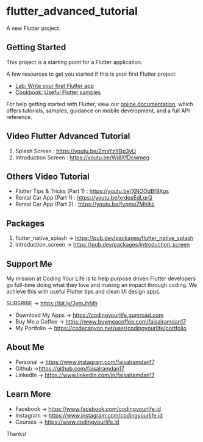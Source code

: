 # flutter_advanced_tutorial

A new Flutter project.

## Getting Started

This project is a starting point for a Flutter application.

A few resources to get you started if this is your first Flutter project:

- [Lab: Write your first Flutter app](https://flutter.dev/docs/get-started/codelab)
- [Cookbook: Useful Flutter samples](https://flutter.dev/docs/cookbook)

For help getting started with Flutter, view our
[online documentation](https://flutter.dev/docs), which offers tutorials,
samples, guidance on mobile development, and a full API reference.

## Video Flutter Advanced Tutorial
1. Splash Screen : https://youtu.be/ZmsYzYBp3yU
2. Introduction Screen : https://youtu.be/Wj8XfDcwmeg

## Others Video Tutorial
- Flutter Tips & Tricks (Part 1) : https://youtu.be/XNOOdBf9Xgs
- Rental Car App (Part 1)  : https://youtu.be/xrdqsEdLqrQ
- Rental Car App (Part 2)  : https://youtu.be/fvpmo7MhIkc

## Packages
1. flutter_native_splash → https://pub.dev/packages/flutter_native_splash
2. introduction_screen → https://pub.dev/packages/introduction_screen

## Support Me

My mission at Coding Your Life is to help purpose driven Flutter developers go full-time doing what they love and making an impact through coding. We achieve this with useful Flutter tips and clean UI design apps.

SUBSRIBE → https://bit.ly/3ymJhMh

- Download My Apps → https://codingyourlife.gumroad.com
- Buy Me a Coffee → https://www.buymeacoffee.com/faisalramdan17
- My Portfolio → https://codecanyon.net/user/codingyourlife/portfolio

## About Me
- Personal → https://www.instagram.com/faisalramdan17 
- Github →https://github.com/faisalramdan17
- LinkedIn → https://www.linkedin.com/in/faisalramdan17

## Learn More
- Facebook → https://www.facebook.com/codingyourlife.id
- Instagram → https://www.instagram.com/codingyourlife.id
- Courses → https://www.codingyourlife.id

Thanks!